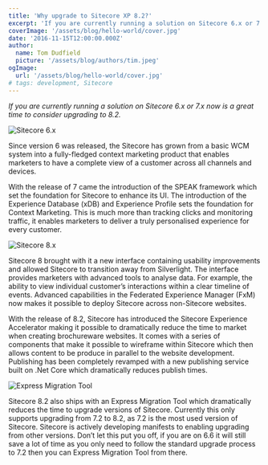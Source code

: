 ```yaml
---
title: 'Why upgrade to Sitecore XP 8.2?'
excerpt: 'If you are currently running a solution on Sitecore 6.x or 7.x now is a great time to consider upgrading to 8.2.'
coverImage: '/assets/blog/hello-world/cover.jpg'
date: '2016-11-15T12:00:00.000Z'
author:
  name: Tom Dudfield
  picture: '/assets/blog/authors/tim.jpeg'
ogImage:
  url: '/assets/blog/hello-world/cover.jpg'
# tags: development, Sitecore
---
```


*If you are currently running a solution on Sitecore 6.x or 7.x now is a great time to consider upgrading to 8.2.*

![Sitecore 6.x](https://tomdudfield.com/content/images/2016/11/Sitecore6-1.png)

Since version 6 was released, the Sitecore has grown from a basic WCM system into a fully-fledged context marketing product that enables marketers to have a complete view of a customer across all channels and devices.
 
With the release of 7 came the introduction of the SPEAK framework which set the foundation for Sitecore to enhance its UI. The introduction of the Experience Database (xDB) and Experience Profile sets the foundation for Context Marketing. This is much more than tracking clicks and monitoring traffic, it enables marketers to deliver a truly personalised experience for every customer.	

![Sitecore 8.x](https://tomdudfield.com/content/images/2016/11/Sitecore8.png)

Sitecore 8 brought with it a new interface containing usability improvements and allowed Sitecore to transition away from Silverlight. The interface provides marketers with advanced tools to analyse data. For example, the ability to view individual customer’s interactions within a clear timeline of events. Advanced capabilities in the Federated Experience Manager (FxM) now makes it possible to deploy Sitecore across non-Sitecore websites.

With the release of 8.2, Sitecore has introduced the Sitecore Experience Accelerator making it possible to dramatically reduce the time to market when creating brochureware websites. It comes with a series of components that make it possible to wireframe within Sitecore which then allows content to be produce in parallel to the website development. Publishing has been completely revamped with a new publishing service built on .Net Core which dramatically reduces publish times.

![Express Migration Tool](https://tomdudfield.com/content/images/2016/11/Express-Migration.png)

Sitecore 8.2 also ships with an Express Migration Tool which dramatically reduces the time to upgrade versions of Sitecore. Currently this only supports upgrading from 7.2 to 8.2, as 7.2 is the most used version of Sitecore. Sitecore is actively developing manifests to enabling upgrading from other versions. Don’t let this put you off, if you are on 6.6 it will still save a lot of time as you only need to follow the standard upgrade process to 7.2 then you can Express Migration Tool from there.